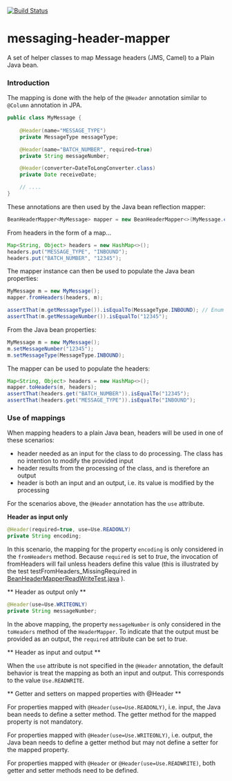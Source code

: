 [![Build Status][travis-badge]][travis-badge-url]

[travis-badge]: https://travis-ci.org/adelinor/messaging-header-mapper.svg?branch=master
[travis-badge-url]: https://travis-ci.org/adelinor/messaging-header-mapper

# messaging-header-mapper

A set of helper classes to map Message headers (JMS, Camel) to a Plain Java bean.

### Introduction

The mapping is done with the help of the `@Header` annotation similar to `@Column` annotation in JPA.

```java
public class MyMessage {
	
	@Header(name="MESSAGE_TYPE")
	private MessageType messageType;

	@Header(name="BATCH_NUMBER", required=true)
	private String messageNumber;

	@Header(converter=DateToLongConverter.class)
	private Date receiveDate;

	// ....
}
```

These annotations are then used by the Java bean reflection mapper:

```java
BeanHeaderMapper<MyMessage> mapper = new BeanHeaderMapper<>(MyMessage.class);
```

From headers in the form of a map...

```java
Map<String, Object> headers = new HashMap<>();
headers.put("MESSAGE_TYPE", "INBOUND");
headers.put("BATCH_NUMBER", "12345");
```

The mapper instance can then be used to populate the Java bean properties:

```java
MyMessage m = new MyMessage();
mapper.fromHeaders(headers, m);

assertThat(m.getMessageType()).isEqualTo(MessageType.INBOUND); // Enum mapped by its name
assertThat(m.getMessageNumber()).isEqualTo("12345");

```

From the Java bean properties:

```java
MyMessage m = new MyMessage();
m.setMessageNumber("12345");
m.setMessageType(MessageType.INBOUND);

```

The mapper can be used to populate the headers:

```java
Map<String, Object> headers = new HashMap<>();
mapper.toHeaders(m, headers);
assertThat(headers.get("BATCH_NUMBER")).isEqualTo("12345");
assertThat(headers.get("MESSAGE_TYPE")).isEqualTo("INBOUND");

```

### Use of mappings

When mapping headers to a plain Java bean, headers will be used in one of these scenarios:

* header needed as an input for the class to do processing. The class has no intention to modify the provided input
* header results from the processing of the class, and is therefore an output
* header is both an input and an output, i.e. its value is modified by the processing

For the scenarios above, the `@Header` annotation has the `use` attribute.

**Header as input only**

```java
@Header(required=true, use=Use.READONLY)
private String encoding;
```

In this scenario, the mapping for the property `encoding` is only considered in the `fromHeaders` method. Because `required` is set to *true*, the invocation of fromHeaders will fail unless headers define this value (this is illustrated by
the test testFromHeaders_MissingRequired in [BeanHeaderMapperReadWriteTest.java](src/test/java/com/github/adelinor/messaging/mapper/beans/BeanHeaderMapperReadWriteTest.java) ).

** Header as output only **

```java
@Header(use=Use.WRITEONLY)
private String messageNumber;
```

In the above mapping, the property `messageNumber` is only considered in the
`toHeaders` method of the `HeaderMapper`.
To indicate that the output must be provided as an output, the `required` 
attribute can be set to *true*.

** Header as input and output **

When the `use` attribute is not specified in the `@Header` annotation, the
default behavior is treat the mapping as both an input and output. This corresponds to the value `Use.READWRITE`.

** Getter and setters on mapped properties with @Header **

For properties mapped with `@Header(use=Use.READONLY)`, i.e. input, the Java bean needs to define a setter method. The getter method for the mapped property 
is not mandatory.

For properties mapped with `@Header(use=Use.WRITEONLY)`, i.e. output, the Java bean needs to define a getter method but may not define a setter for the mapped property.

For properties mapped with `@Header` or `@Header(use=Use.READWRITE)`, both getter
and setter methods need to be defined.
